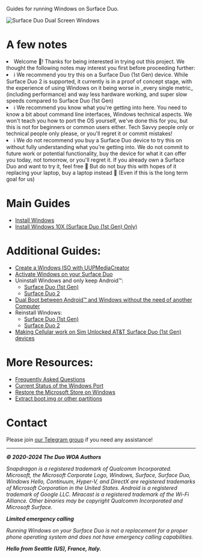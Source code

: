 <script lang="ts">
    import { InfoBar } from "fluent-svelte";
</script>

Guides for running Windows on Surface Duo.

![Surface Duo Dual Screen Windows](https://user-images.githubusercontent.com/3755345/197420866-d3bb0534-c848-4cc2-a242-04dae48b0f6e.png)

# A few notes

<InfoBar title="Note" severity="caution" closable="false">
  <li>Welcome 🥰! Thanks for being interested in trying out this project. We thought the following notes may interest you first before proceeding further:</li>
  <li>ℹ️ We recommend you try this on a Surface Duo (1st Gen) device. While Surface Duo 2 is supported, it currently is in a proof of concept stage, with the experience of using Windows on it being worse in _every single metric_ (including performance) and way less hardware working, and super slow speeds compared to Surface Duo (1st Gen)</li>
  <li>ℹ️ We recommend you know what you're getting into here. You need to know a bit about command line interfaces, Windows technical aspects. We won't teach you how to port the OS yourself, we've done this for you, but this is not for beginners or common users either. Tech Savvy people only or technical people only please, or you'll regret it or commit mistakes!</li>
  <li>ℹ️ We do not recommend you buy a Surface Duo device to try this on without fully understanding what you're getting into. We do not commit to future work or potential functionality, buy the device for what it can offer you today, not tomorrow, or you'll regret it. If you already own a Surface Duo and want to try it, feel free 🙂 But do not buy this with hopes of it replacing your laptop, buy a laptop instead 🙂 (Even if this is the long term goal for us)</li>
</InfoBar>

# Main Guides

- [Install Windows](https://woa-project.github.io/DuoWOA/docs/InstallWindows)
- [Install Windows 10X (Surface Duo (1st Gen) Only)](https://woa-project.github.io/DuoWOA/docs/Install10X/SurfaceDuo1)

# Additional Guides:

- [Create a Windows ISO with UUPMediaCreator](https://woa-project.github.io/DuoWOA/docs/installwindows/ISO/GetWindows)
- [Activate Windows on your Surface Duo](https://support.microsoft.com/en-us/windows/activate-windows-c39005d4-95ee-b91e-b399-2820fda32227)
- Uninstall Windows and only keep Android™:
    - [Surface Duo (1st Gen)](https://woa-project.github.io/DuoWOA/docs/installwindows/Uninstall-SurfaceDuo1)
    - [Surface Duo 2](https://woa-project.github.io/DuoWOA/docs/installwindows/Uninstall-SurfaceDuo2)
- [Dual Boot between Android™ and Windows without the need of another Computer](https://woa-project.github.io/DuoWOA/docs/installwindows/DualBoot-SurfaceDuo)
- Reinstall Windows:
    - [Surface Duo (1st Gen)](https://woa-project.github.io/DuoWOA/docs/installwindows/Reinstallwindows-surfaceduo1)
    - [Surface Duo 2](https://woa-project.github.io/DuoWOA/docs/installwindows/Reinstallwindows-surfaceduo2)
- [Making Cellular work on Sim Unlocked AT&T Surface Duo (1st Gen) devices](https://woa-project.github.io/DuoWOA/docs/installwindows/ATTCellular-SurfaceDuo1)

# More Resources:

- [Frequently Asked Questions](https://woa-project.github.io/DuoWOA/docs/FAQ)
- [Current Status of the Windows Port](https://woa-project.github.io/DuoWOA/docs/Status)
- [Restore the Microsoft Store on Windows](https://woa-project.github.io/DuoWOA/docs/RestoreMicrosoftStore)
- [Extract boot.img or other partitions](https://woa-project.github.io/DuoWOA/docs/Other/ExtractingPartitions)

# Contact

Please join [our Telegram group](https://t.me/duowoa) if you need any assistance!

---

_**© 2020-2024 The Duo WOA Authors**_

_Snapdragon is a registered trademark of Qualcomm Incorporated. Microsoft, the Microsoft Corporate Logo, Windows, Surface, Surface Duo, Windows Hello, Continuum, Hyper-V, and DirectX are registered trademarks of Microsoft Corporation in the United States. Android is a registered trademark of Google LLC. Miracast is a registered trademark of the Wi-Fi Alliance. Other binaries may be copyright Qualcomm Incorporated and Microsoft Surface._

_**Limited emergency calling**_

_Running Windows on your Surface Duo is not a replacement for a proper phone operating system and does not have emergency calling capabilities._

_**Hello from Seattle (US), France, Italy.**_